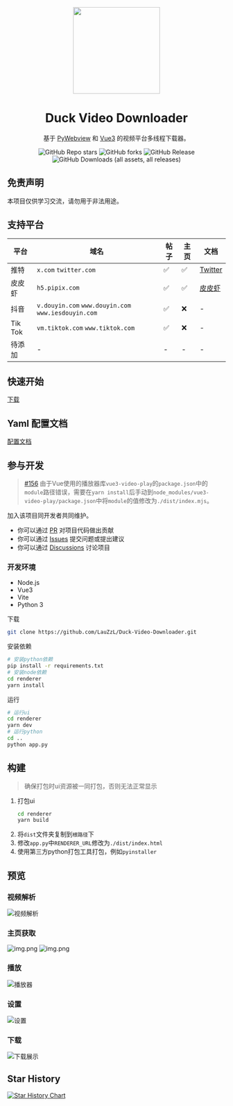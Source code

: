 <div align="center" >
<img style="display: block; margin: 0 auto; " src="https://s21.ax1x.com/2024/06/30/pkc3qSJ.png" width="200" height="200" />
</div>

<h1 align="center">Duck Video Downloader</h1>

<p align="center">基于 <a href="https://pywebview.flowrl.com/" target="_blank">PyWebview</a> 和 <a href="https://vuejs.org/" target="_blank">Vue3</a> 的视频平台多线程下载器。</p>

<div align="center">
<img alt="GitHub Repo stars" src="https://img.shields.io/github/stars/LauZzL/Duck-Video-Downloader?style=for-the-badge">
<img alt="GitHub forks" src="https://img.shields.io/github/forks/LauZzL/Duck-Video-Downloader?style=for-the-badge">
<img alt="GitHub Release" src="https://img.shields.io/github/v/release/LauZzL/Duck-Video-Downloader?style=for-the-badge">
<img alt="GitHub Downloads (all assets, all releases)" src="https://img.shields.io/github/downloads/LauZzL/Duck-Video-Downloader/total?style=for-the-badge">
</div>

## 免责声明

本项目仅供学习交流，请勿用于非法用途。

## 支持平台

| 平台      | 域名                               | 帖子 | 主页 | 文档                          |
|---------|----------------------------------| --- | --- |-----------------------------|
| 推特      | `x.com` `twitter.com`            | ✅ | ✅ | [Twitter](/wiki/twitter.md) |
| 皮皮虾     | `h5.pipix.com`                   | ✅ | ✅ | [皮皮虾](/wiki/ppx.md)         |
| 抖音      | `v.douyin.com` `www.douyin.com` `www.iesdouyin.com` | ✅ | ❌ | -                           |
| Tik Tok | `vm.tiktok.com` `www.tiktok.com` | ✅ | ❌ | -                           |
| 待添加     | -                                | - | - | -                           |


## 快速开始

[下载](https://github.com/LauZzL/Duck-Video-Downloader/releases)

## Yaml 配置文档

[配置文档](/wiki/yaml.md)


## 参与开发

> [#156](https://github.com/xdlumia/vue3-video-play/issues/156) 由于Vue使用的播放器库`vue3-video-play`的`package.json`中的`module`路径错误，需要在`yarn install`后手动到`node_modules/vue3-video-play/package.json`中将`module`的值修改为`./dist/index.mjs`。

加入该项目同开发者共同维护。

- 你可以通过 [PR](https://github.com/LauZzL/Duck-Video-Downloader/pulls) 对项目代码做出贡献
- 你可以通过 [Issues](https://github.com/LauZzL/Duck-Video-Downloader/issues) 提交问题或提出建议
- 你可以通过 [Discussions](https://github.com/LauZzL/Duck-Video-Downloader/discussions) 讨论项目

### 开发环境

- Node.js
- Vue3
- Vite
- Python 3

下载

```bash
git clone https://github.com/LauZzL/Duck-Video-Downloader.git
```

安装依赖

```bash
# 安装python依赖
pip install -r requirements.txt
# 安装node依赖
cd renderer
yarn install
```

运行

```bash
# 运行ui
cd renderer
yarn dev
# 运行python
cd ..
python app.py
```

## 构建

> 确保打包时ui资源被一同打包，否则无法正常显示

1. 打包ui
    ```bash
    cd renderer
    yarn build
    ```
2. 将`dist`文件夹复制到`根路径`下
3. 修改`app.py`中`RENDERER_URL`修改为`./dist/index.html`
4. 使用第三方python打包工具打包，例如`pyinstaller`

## 预览

### 视频解析

![视频解析](https://s21.ax1x.com/2024/07/01/pkg99aV.png)

### 主页获取

![img.png](https://s21.ax1x.com/2024/07/01/pkg9wi8.png)
![img.png](https://s21.ax1x.com/2024/07/17/pkoV59O.png)

### 播放

![播放器](https://s21.ax1x.com/2024/06/30/pkc8AOI.png)

### 设置

![设置](https://s21.ax1x.com/2024/07/02/pkgUTeJ.png)

### 下载

![下载展示](https://s21.ax1x.com/2024/06/30/pkc8Vmt.png)

## Star History

[![Star History Chart](https://api.star-history.com/svg?repos=LauZzL/Duck-Video-Downloader&type=Date)](https://star-history.com/#LauZzL/Duck-Video-Downloader&Date)
